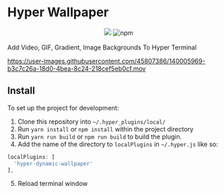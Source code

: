 # Hyper Wallpaper

<div style="text-align: center; margin-bottom: 16px;">
<img src="https://img.shields.io/npm/v/hyper-dynamic-wallpaper.svg?style=flat"/>
<img alt="npm" src="https://img.shields.io/npm/dt/hyper-dynamic-wallpaper">
</div>

Add Video, GIF, Gradient, Image Backgrounds To Hyper Terminal

https://user-images.githubusercontent.com/45807386/140005969-b3c7c26a-18d0-4bea-8c24-218cef5eb0cf.mov

## Install
To set up the project for development:

1. Clone this repository into `~/.hyper_plugins/local/`
2. Run `yarn install` or `npm install` within the project directory
3. Run `yarn run build` or `npm run build` to build the plugin.
4. Add the name of the directory to `localPlugins` in `~/.hyper.js` like so:
```js
localPlugins: [
  'hyper-dynamic-wallpaper'
],
```
5. Reload terminal window

